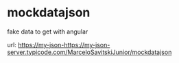 # mockdatajson
fake data to get with angular

url: [https://my-json-](https://my-json-server.typicode.com/MarceloSavitskiJunior/mockdatajson)https://my-json-server.typicode.com/MarceloSavitskiJunior/mockdatajson
